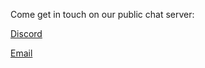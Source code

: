 Come get in touch on our public chat server:

[Discord](https://discord.gg/kT5tmvMvmm)

[Email](convective.heat.engine@gmail.com)
